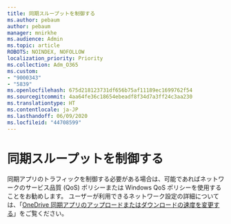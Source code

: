 ```yaml
---
title: 同期スループットを制御する
ms.author: pebaum
author: pebaum
manager: mnirkhe
ms.audience: Admin
ms.topic: article
ROBOTS: NOINDEX, NOFOLLOW
localization_priority: Priority
ms.collection: Adm_O365
ms.custom:
- "9000343"
- "5839"
ms.openlocfilehash: 675d218123731df656b75af11189ec1699762f54
ms.sourcegitcommit: 4aa64fe36c18654ebeadf8f34d7a3ff24c3aa230
ms.translationtype: HT
ms.contentlocale: ja-JP
ms.lasthandoff: 06/09/2020
ms.locfileid: "44708599"
---
```

# <a name="control-sync-throughput"></a>同期スループットを制御する

同期アプリのトラフィックを制御する必要がある場合は、可能であればネットワークのサービス品質 (QoS) ポリシーまたは Windows QoS ポリシーを使用することをお勧めします。 ユーザーが利用できるネットワーク設定の詳細については、「[OneDrive 同期アプリのアップロードまたはダウンロードの速度を変更する](https://support.office.com/article/71cc69da-2371-4981-8cc8-b4558bdda56e)」をご覧ください。